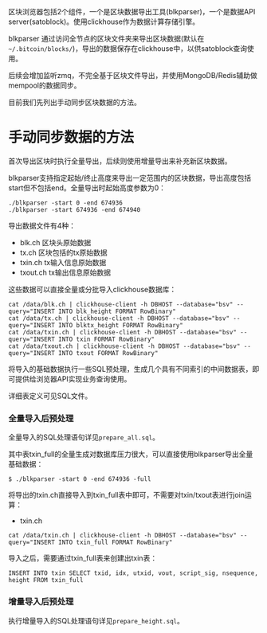 区块浏览器包括2个组件，一个是区块数据导出工具(blkparser)，一个是数据API server(satoblock)。使用clickhouse作为数据计算存储引擎。

blkparser 通过访问全节点的区块文件夹来导出区块数据(默认在`~/.bitcoin/blocks/`)，导出的数据保存在clickhouse中，以供satoblock查询使用。

后续会增加监听zmq，不完全基于区块文件导出，并使用MongoDB/Redis辅助做mempool的数据同步。

目前我们先列出手动同步区块数据的方法。


# 手动同步数据的方法

首次导出区块时执行全量导出，后续则使用增量导出来补充新区块数据。

blkparser支持指定起始/终止高度来导出一定范围内的区块数据，导出高度包括start但不包括end。全量导出时起始高度参数为0：

```
./blkparser -start 0 -end 674936
./blkparser -start 674936 -end 674940
```

导出数据文件有4种：

* blk.ch 区块头原始数据
* tx.ch 区块包括的tx原始数据
* txin.ch tx输入信息原始数据
* txout.ch tx输出信息原始数据

这些数据可以直接全量或分批导入clickhouse数据库：

```
cat /data/blk.ch | clickhouse-client -h DBHOST --database="bsv" --query="INSERT INTO blk_height FORMAT RowBinary"
cat /data/tx.ch | clickhouse-client -h DBHOST --database="bsv" --query="INSERT INTO blktx_height FORMAT RowBinary"
cat /data/txin.ch | clickhouse-client -h DBHOST --database="bsv" --query="INSERT INTO txin FORMAT RowBinary"
cat /data/txout.ch | clickhouse-client -h DBHOST --database="bsv" --query="INSERT INTO txout FORMAT RowBinary"
```

将导入的基础数据执行一些SQL预处理，生成几个具有不同索引的中间数据表，即可提供给浏览器API实现业务查询使用。

详细表定义可见SQL文件。

### 全量导入后预处理

全量导入的SQL处理语句详见`prepare_all.sql`。

其中表txin_full的全量生成对数据库压力很大，可以直接使用blkparser导出全量基础数据：

    $ ./blkparser -start 0 -end 674936 -full

将导出的txin.ch直接导入到txin_full表中即可，不需要对txin/txout表进行join运算：

* txin.ch

```
cat /data/txin.ch | clickhouse-client -h DBHOST --database="bsv" --query="INSERT INTO txin_full FORMAT RowBinary"
```
导入之后，需要通过txin_full表来创建出txin表：
```
INSERT INTO txin SELECT txid, idx, utxid, vout, script_sig, nsequence, height FROM txin_full
```

### 增量导入后预处理

执行增量导入的SQL处理语句详见`prepare_height.sql`。
